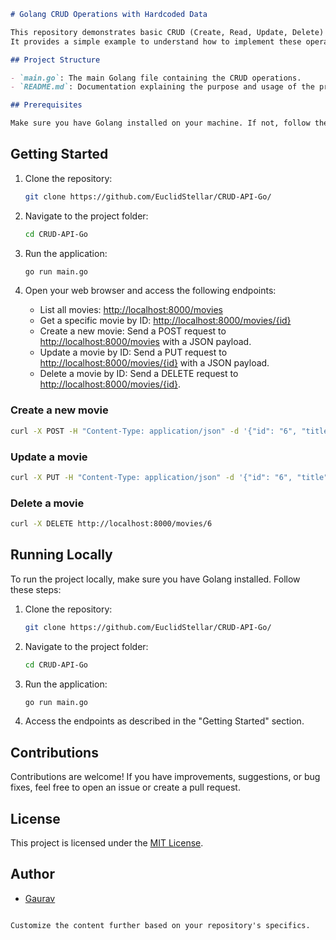 

```markdown
# Golang CRUD Operations with Hardcoded Data

This repository demonstrates basic CRUD (Create, Read, Update, Delete) operations in Golang using hardcoded data.
It provides a simple example to understand how to implement these operations in a Golang application.

## Project Structure

- `main.go`: The main Golang file containing the CRUD operations.
- `README.md`: Documentation explaining the purpose and usage of the project.

## Prerequisites

Make sure you have Golang installed on your machine. If not, follow the instructions on the [official Golang website](https://golang.org/doc/install).
```
## Getting Started

1. Clone the repository:

   ```bash
   git clone https://github.com/EuclidStellar/CRUD-API-Go/
   ```

2. Navigate to the project folder:

   ```bash
   cd CRUD-API-Go
   ```

3. Run the application:

   ```bash
   go run main.go
   ```

4. Open your web browser and access the following endpoints:

   - List all movies: [http://localhost:8000/movies](http://localhost:8000/movies)
   - Get a specific movie by ID: [http://localhost:8000/movies/{id}](http://localhost:8000/movies/{id})
   - Create a new movie: Send a POST request to [http://localhost:8000/movies](http://localhost:8000/movies) with a JSON payload.
   - Update a movie by ID: Send a PUT request to [http://localhost:8000/movies/{id}](http://localhost:8000/movies/{id}) with a JSON payload.
   - Delete a movie by ID: Send a DELETE request to [http://localhost:8000/movies/{id}](http://localhost:8000/movies/{id}).


### Create a new movie

```bash
curl -X POST -H "Content-Type: application/json" -d '{"id": "6", "title": "New Movie", "year": "2023", "director": {"firstname": "John", "lastname": "Doe", "age": 40}}' http://localhost:8000/movies
```

### Update a movie

```bash
curl -X PUT -H "Content-Type: application/json" -d '{"id": "6", "title": "Updated Movie", "year": "2023", "director": {"firstname": "John", "lastname": "Doe", "age": 40}}' http://localhost:8000/movies/6
```

### Delete a movie

```bash
curl -X DELETE http://localhost:8000/movies/6
```

## Running Locally

To run the project locally, make sure you have Golang installed. Follow these steps:

1. Clone the repository:

   ```bash
   git clone https://github.com/EuclidStellar/CRUD-API-Go/
   ```

2. Navigate to the project folder:

   ```bash
   cd CRUD-API-Go
   ```

3. Run the application:

   ```bash
   go run main.go
   ```

4. Access the endpoints as described in the "Getting Started" section.

## Contributions

Contributions are welcome! If you have improvements, suggestions, or bug fixes, feel free to open an issue or create a pull request.

## License

This project is licensed under the [MIT License](LICENSE).

## Author

- [Gaurav](https://github.com/euclidstellar)
```

Customize the content further based on your repository's specifics.
```
